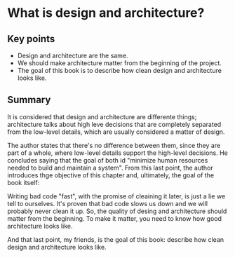 # What is design and architecture?

## Key points

- Design and architecture are the same.
- We should make architecture matter from the beginning of the project.
- The goal of this book is to describe how clean design and architecture looks like.

## Summary

It is considered that design and architecture are differente things; architecture talks about high leve decisions that are completely separated from the low-level details, which are usually considered a matter of design. 

The author states that there's no difference between them, since they are part of a whole, where low-level details support the high-level decisions. He concludes saying that the goal of both id "minimize human resources needed to build and maintain a system". From this last point, the author introduces thge objective of this chapter and, ultimately, the goal of the book itself:

Writing bad code "fast", with the promise of cleaining it later, is just a lie we tell to ourselves. It's proven that bad code slows us down and we will probably never clean it up. So, the quality of desing and architecture should matter from the beginning. To make it matter, you need to know how good architecture looks like. 

And that last point, my friends, is the goal of this book: describe how clean design and architecture looks like.

